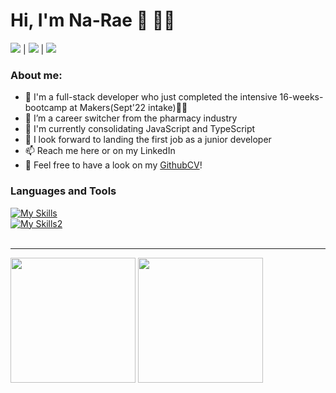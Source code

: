 # Hi, I'm Na-Rae 👋 👩‍💻

<a href="https://github.com/Nameo91" target="_blank"><img src="https://img.shields.io/badge/GitHub-100000?style=for-the-badge&logo=github&logoColor=white" target="_blank"/></a> | <a href="https://www.linkedin.com/in/" target="_blank"><img src="https://img.shields.io/badge/LinkedIn-0077B5?style=for-the-badge&logo=linkedin&logoColor=white" target="_blank"></a> | 
  <a href="https://www.codewars.com/users/Na_meo" target="_blank"><img src="https://img.shields.io/badge/Codewars-B1361E?style=for-the-badge&logo=Codewars&logoColor=white" target="_blank"></a>
 
### About me:
- 🌱 I'm a full-stack developer who just completed the intensive 16-weeks-bootcamp at Makers(Sept'22 intake)👩‍🎓
- 🔄 I’m a career switcher from the pharmacy industry
- 📖 I'm currently consolidating JavaScript and TypeScript
- 👀 I look forward to landing the first job as a junior developer
- 📫 Reach me here or on my LinkedIn
- 📄 Feel free to have a look on my [GithubCV](https://github.com/Nameo91/CV)!


### Languages and Tools

[![My Skills](https://skillicons.dev/icons?i=js,ts,ruby,html,css,nodejs)](https://skillicons.dev)
<br/>
[![My Skills2](https://skillicons.dev/icons?i=angular,nestjs,react,jest,postgres,mongodb,vscode)](https://skillicons.dev)
<br/>
<br/>

---

<img src="https://github-readme-stats.vercel.app/api?username=nameo91&show_icons=true&theme=dracula" height="200em" />  <img src="https://github-readme-stats.vercel.app/api/top-langs/?username=nameo91&layout=compact&langs_count=7&theme=dracula" height=200 />

<!---
Nameo91/Nameo91 is a ✨ special ✨ repository because its `README.md` (this file) appears on your GitHub profile.
You can click the Preview link to take a look at your changes.
--->
